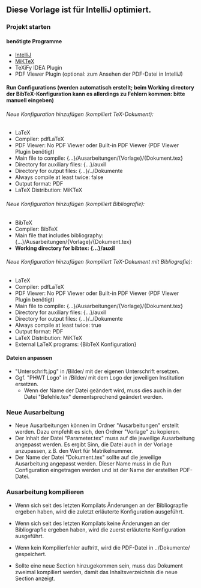 ## Diese Vorlage ist für **IntelliJ** optimiert. 

### Projekt starten

  #### benötigte Programme
  * [IntelliJ](https://www.jetbrains.com/idea)
  * [MiKTeX](https://miktex.org)
  * TeXiFy IDEA Plugin
  * PDF Viewer Plugin (optional: zum Ansehen der PDF-Datei in IntelliJ)
  
  #### Run Configurations (werden automatisch erstellt; **beim Working directory der BibTeX-Konfiguration kann es allerdings zu Fehlern kommen: bitte manuell eingeben**)
  ###### Neue Konfiguration hinzufügen (kompiliert TeX-Dokument):
  * LaTeX
  * Compiler: pdfLaTeX
  * PDF Viewer: No PDF Viewer oder Built-in PDF Viewer (PDF Viewer Plugin benötigt)
  * Main file to compile: {...}/Ausarbeitungen/{Vorlage}/{Dokument.tex}
  * Directory for auxiliary files: {...}/auxil
  * Directory for output files: {...}/../Dokumente
  * Always compile at least twice: false
  * Output format: PDF
  * LaTeX Distribution: MiKTeX
    
  ###### Neue Konfiguration hinzufügen (kompiliert Bibliografie):
  * BibTeX
  * Compiler: BibTeX
  * Main file that includes bibliography: {...}/Ausarbeitungen/{Vorlage}/{Dokument.tex}
  * **Working directory for bibtex: {...}/auxil**
    
  ###### Neue Konfiguration hinzufügen (kompiliert TeX-Dokument mit Bibliografie):
  * LaTeX
  * Compiler: pdfLaTeX
  * PDF Viewer: No PDF Viewer oder Built-in PDF Viewer (PDF Viewer Plugin benötigt)
  * Main file to compile: {...}/Ausarbeitungen/{Vorlage}/{Dokument.tex}
  * Directory for auxiliary files: {...}/auxil
  * Directory for output files: {...}/../Dokumente
  * Always compile at least twice: true
  * Output format: PDF
  * LaTeX Distribution: MiKTeX
  * External LaTeX programs: {BibTeX Konfiguration}

  #### Dateien anpassen
  * "Unterschrift.jpg" in /Bilder/ mit der eigenen Unterschrift ersetzen.   
  * Ggf. "PHWT Logo" in /Bilder/ mit dem Logo der jeweiligen Institution ersetzen.
    * Wenn der Name der Datei geändert wird, muss dies auch in der Datei "Befehle.tex" dementsprechend geändert werden.
  

### Neue Ausarbeitung 
* Neue Ausarbeitungen können im Ordner "Ausarbeitungen" erstellt werden. Dazu empfehlt es sich, den Ordner "Vorlage" zu kopieren.
* Der Inhalt der Datei "Parameter.tex" muss auf die jeweilige Ausarbeitung angepasst werden. Es ergibt Sinn, die Datei auch in der Vorlage anzupassen, z.B. den Wert für Matrikelnummer.
* Der Name der Datei "Dokument.tex" sollte auf die jeweilige Ausarbeitung angepasst werden. Dieser Name muss in die Run Configuration eingetragen werden und ist der Name der erstellten PDF-Datei.

### Ausarbeitung kompilieren
* Wenn sich seit des letzten Kompilats Änderungen an der Bibliograpfie ergeben haben, wird die zuletzt erläuterte Konfiguration ausgeführt.
* Wenn sich seit des letzten Kompilats keine Änderungen an der Bibliograpfie ergeben haben, wird die zuerst erläuterte Konfiguration ausgeführt.

* Wenn kein Kompilierfehler auftritt, wird die PDF-Datei in ../Dokumente/ gespeichert.
* Sollte eine neue Section hinzugekommen sein, muss das Dokument zweimal kompiliert werden, damit das Inhaltsverzeichnis die neue Section anzeigt.
